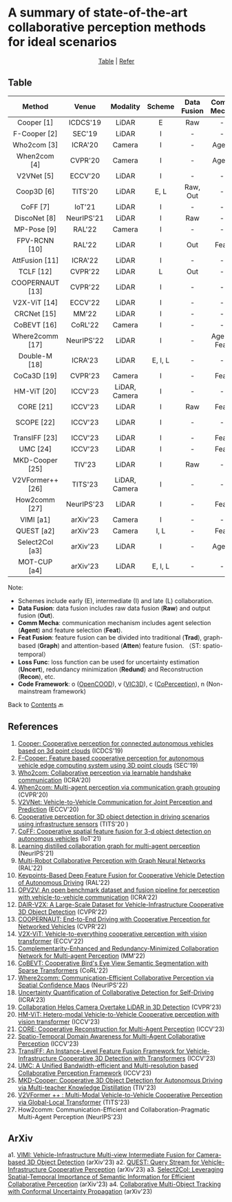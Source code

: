 # A summary of state-of-the-art collaborative perception methods for ideal scenarios

<div align="center">
<p align="center">
<a href="#table">Table</a> |
<a href="#references">Refer</a> 
</p>
</div>

## Table
|    Method         |  Venue     |   Modality    |    Scheme    |    Data Fusion    |    Comm Mecha    |    Feat Fusion    |    Loss Func    |    Code                                                            |
|:-----------------:|:----------:|:-------------:|:------------:|:-----------------:|:----------------:|:-----------------:|:---------------:|:------------------------------------------------------------------:|
| Cooper [1]        | ICDCS'19   | LiDAR         | E            | Raw               | -                | -                 | -               | -                                                                  |
| F-Cooper [2]      | SEC'19     | LiDAR         | I            | -                 | -                | Trad              | -               | [Linkn](https://github.com/Aug583/F-COOPER)                         |
| Who2com [3]       | ICRA'20    | Camera        | I            | -                 | Agent            | Trad              | -               | -                                                                  |
| When2com [4]      | CVPR'20    | Camera        | I            | -                 | Agent            | Trad              | -               | [Linkn](https://github.com/GT-RIPL/MultiAgentPerception)            |
| V2VNet [5]        | ECCV'20    | LiDAR         | I            | -                 | -                | Graph             | -               | -                                                                  |
| Coop3D [6]        | TITS'20    | LiDAR         | E, L         | Raw, Out          | -                | -                 | -               | [Linkn](https://github.com/eduardohenriquearnold/coop-3dod-infra)   |
| CoFF [7]          | IoT'21     | LiDAR         | I            | -                 | -                | Trad              | -               | -                                                                  |
| DiscoNet [8]      | NeurIPS'21 | LiDAR         | I            | Raw               | -                | Graph             | -               | [Linkc](https://github.com/ai4ce/DiscoNet)                        |
| MP-Pose [9]       | RAL'22     | Camera        | I            | -                 | -                | Graph             | -               | -                                                                  |
| FPV-RCNN [10]     | RAL'22     | LiDAR         | I            | Out               | Feat             | Trad              | -               | [Linkn](https://github.com/YuanYunshuang/FPV_RCNN)                  |
| AttFusion [11]    | ICRA'22    | LiDAR         | I            | -                 | -                | Atten             | -               | [Linko](https://github.com/DerrickXuNu/OpenCOOD)                 |
| TCLF [12]         | CVPR'22    | LiDAR         | L            | Out               | -                | -                 | -               | [Linkv](https://github.com/AIR-THU/DAIR-V2X)                        |
| COOPERNAUT [13]   | CVPR'22    | LiDAR         | I            | -                 | -                | Atten             | -               | [Linkn](https://github.com/UT-Austin-RPL/Coopernaut)                |
| V2X-ViT [14]      | ECCV'22    | LiDAR         | I            | -                 | -                | Atten             | -               | [Linko](https://github.com/DerrickXuNu/v2x-vit)                     |
| CRCNet [15]       | MM'22      | LiDAR         | I            | -                 | -                | Atten             | Redund          | -                                                                  |
| CoBEVT [16]       | CoRL'22    | Camera        | I            | -                 | -                | Atten             | -               | [Linko](https://github.com/DerrickXuNu/CoBEVT)                      |
| Where2comm [17]   | NeurIPS'22 | LiDAR         | I            | -                 | Agent, Feat      | Atten             | -               | [Linko](https://github.com/MediaBrain-SJTU/Where2comm)              |
| Double-M [18]     | ICRA'23    | LiDAR         | E, I, L      | -                 | -                | -                 | Uncert          | [Linkc](https://github.com/coperception/double-m-quantification)    |
| CoCa3D [19]       | CVPR'23    | Camera        | I            | -                 | Feat             | Trad              | -               | [Linko](https://github.com/MediaBrain-SJTU/CoCa3D)                  |
| HM-ViT [20]       | ICCV'23    | LiDAR, Camera | I            | -                 | -                | Atten             | -               | [Linko](https://github.com/XHwind/HM-ViT)                           |
| CORE [21]         | ICCV'23    | LiDAR         | I            | Raw               | Feat             | Atten             | Recon           | [Linko](https://github.com/zllxot/CORE)                             |
| SCOPE [22]        | ICCV'23    | LiDAR         | I            | -                 | -                | Atten (ST)   | -               | -                                                          |
| TransIFF [23]        | ICCV'23    | LiDAR         | I            | -                 | Feat                | Atten    | -               | -       
| UMC [24]        | ICCV'23    | LiDAR         | I            | -                 | Feat                |Graph   | -               | [Linkc](https://github.com/ispc-lab/UMC)                                                         |
| MKD-Cooper [25]        | TIV'23    | LiDAR         | I         | Raw                 | -                |Atten             | -              |    [Linko](https://github.com/EricLee523/MKD-Cooper)|
| V2VFormer++ [26]        | TITS'23    | LiDAR, Camera         | I         | -              | -                |Atten             | -              |    -          |
| How2comm [27]        | NeurIPS'23    | LiDAR          | I         | -              | Feat                |Atten (ST)            | -              |    -          |
| VIMI [a1]         | arXiv'23   | Camera        | I            | -                 | -                | Atten             | -               | [Linkv](https://github.com/bosszhe/vimi)                            |
| QUEST [a2]        | arXiv'23    | Camera         | I, L            | -                 | Feat                |Atten   | -               |         -        |
| Select2Col [a3]        | arXiv'23    | LiDAR         | I           | -                 | Agent                |Atten (ST)   | -               | [Linko](https://github.com/huangqzj/select2col)  |
| MOT-CUP [a4]        | arXiv'23    | LiDAR         | E, I, L     | -                 | -                |-             | Uncert             |      [Linkc](https://github.com/susanbao/mot_cup)    |


Note:
- Schemes include early (E), intermediate (I) and late (L) collaboration.
- **Data Fusion**: data fusion includes raw data fusion (**Raw**) and output fusion (**Out**).
- **Comm Mecha**: communication mechanism includes agent selection (**Agent**) and feature selection (**Feat**).
- **Feat Fusion**: feature fusion can be divided into traditional (**Trad**), graph-based (**Graph**) and attention-based (**Atten**) feature fusion. （ST: spatio-temporal）
- **Loss Func**: loss function can be used for uncertainty estimation (**Uncert**), redundancy minimization (**Redund**) and Reconstruction (**Recon**), etc.
- **Code Framework**: o ([OpenCOOD](https://github.com/DerrickXuNu/OpenCOOD)), v ([VIC3D](https://github.com/AIR-THU/DAIR-V2X)), c ([CoPerception](https://github.com/coperception/coperception)), n (Non-mainstream framework)

Back to [Contents](README.md) 🔙 

## References
1. [Cooper: Cooperative perception for connected autonomous vehicles based on 3d point clouds](https://arxiv.org/abs/1905.05265) (ICDCS'19)
2. [F-Cooper: Feature based cooperative perception for autonomous vehicle edge computing system using 3D point clouds](https://arxiv.org/abs/1909.06459) (SEC'19)
3. [Who2com: Collaborative perception via learnable handshake communication](https://arxiv.org/abs/2003.09575) (ICRA'20)
4. [When2com: Multi-agent perception via communication graph grouping](https://arxiv.org/abs/2006.00176) (CVPR'20)
5. [V2VNet: Vehicle-to-Vehicle Communication for Joint Perception and Prediction](https://arxiv.org/abs/2008.07519) (ECCV'20)
6. [Cooperative perception for 3D object detection in driving scenarios using infrastructure sensors](https://arxiv.org/abs/1912.12147) (TITS'20    )
7. [CoFF: Cooperative spatial feature fusion for 3-d object detection on autonomous vehicles](https://arxiv.org/abs/2009.11975) (IoT'21)
8. [Learning distilled collaboration graph for multi-agent perception](https://arxiv.org/abs/2111.00643) (NeurIPS'21)
9. [Multi-Robot Collaborative Perception with Graph Neural Networks](https://arxiv.org/abs/2201.01760) (RAL'22)
10. [Keypoints-Based Deep Feature Fusion for Cooperative Vehicle Detection of Autonomous Driving](https://arxiv.org/abs/2109.11615) (RAL'22)
11. [OPV2V: An open benchmark dataset and fusion pipeline for perception with vehicle-to-vehicle communication](https://arxiv.org/abs/2109.07644) (ICRA'22)
12. [DAIR-V2X: A Large-Scale Dataset for Vehicle-Infrastructure Cooperative 3D Object Detection](https://arxiv.org/abs/2204.05575) (CVPR'22)
13. [COOPERNAUT: End-to-End Driving with Cooperative Perception for Networked Vehicles](https://arxiv.org/abs/2205.02222) (CVPR'22)
14. [V2X-ViT: Vehicle-to-everything cooperative perception with vision transformer](https://arxiv.org/abs/2203.10638) (ECCV'22)
15. [Complementarity-Enhanced and Redundancy-Minimized Collaboration Network for Multi-agent Perception](https://dl.acm.org/doi/abs/10.1145/3503161.3548197) (MM'22)
16. [CoBEVT: Cooperative Bird's Eye View Semantic Segmentation with Sparse Transformers](https://arxiv.org/abs/2207.02202) (CoRL'22)
17. [Where2comm: Communication-Efficient Collaborative Perception via Spatial Confidence Maps](https://arxiv.org/abs/2209.12836) (NeurIPS'22)
18. [Uncertainty Quantification of Collaborative Detection for Self-Driving](https://arxiv.org/abs/2209.08162) (ICRA'23)
19. [Collaboration Helps Camera Overtake LiDAR in 3D Detection](https://arxiv.org/abs/2303.13560) (CVPR'23)
20. [HM-ViT: Hetero-modal Vehicle-to-Vehicle Cooperative perception with vision transformer](https://arxiv.org/abs/2304.10628) (ICCV'23)
21. [CORE: Cooperative Reconstruction for Multi-Agent Perception](https://arxiv.org/abs/2307.11514) (ICCV'23)
22. [Spatio-Temporal Domain Awareness for Multi-Agent Collaborative Perception](https://arxiv.org/abs/2307.13929) (ICCV'23)
23. [TransIFF: An Instance-Level Feature Fusion Framework for Vehicle-Infrastructure Cooperative 3D Detection with Transformers](https://openaccess.thecvf.com/content/ICCV2023/papers/Chen_TransIFF_An_Instance-Level_Feature_Fusion_Framework_for_Vehicle-Infrastructure_Cooperative_3D_ICCV_2023_paper.pdf) (ICCV'23)
24. [UMC: A Unified Bandwidth-efficient and Multi-resolution based Collaborative Perception Framework](https://arxiv.org/abs/2303.12400) (ICCV'23)
25. [MKD-Cooper: Cooperative 3D Object Detection for Autonomous Driving via Multi-teacher Knowledge Distillation](https://ieeexplore.ieee.org/abstract/document/10236578) (TIV'23)
26. [V2VFormer ++ : Multi-Modal Vehicle-to-Vehicle Cooperative Perception via Global-Local Transformer](https://ieeexplore.ieee.org/document/10265751/) (TITS'23)
27. How2comm: Communication-Efficient and Collaboration-Pragmatic Multi-Agent Perception (NeurIPS'23)

## ArXiv
a1. [VIMI: Vehicle-Infrastructure Multi-view Intermediate Fusion for Camera-based 3D Object Detection](https://arxiv.org/abs/2303.10975) (arXiv'23)
a2. [QUEST: Query Stream for Vehicle-Infrastructure Cooperative Perception](https://arxiv.org/abs/2308.01804) (arXiv'23)
a3. [Select2Col: Leveraging Spatial-Temporal Importance of Semantic Information for Efficient Collaborative Perception](https://arxiv.org/abs/2307.16517) (arXiv'23)
a4. [Collaborative Multi-Object Tracking with Conformal Uncertainty Propagation](https://arxiv.org/abs/2303.14346) (arXiv'23)


  
